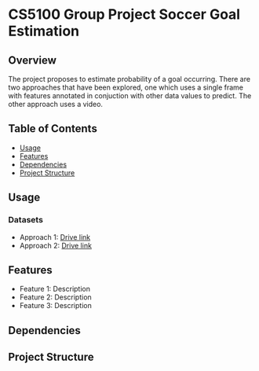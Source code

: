 # CS5100 Group Project  Soccer Goal Estimation

## Overview
The project proposes to estimate probability of a goal occurring. There are two approaches that have been explored, one which uses a single frame with features annotated in conjuction with other data values to predict. The other approach uses a video. 
## Table of Contents
- [Usage](#usage)
- [Features](#features)
- [Dependencies](#dependencies)
- [Project Structure](#project-structure)



## Usage
### Datasets

- Approach 1: [Drive link](https://drive.google.com/drive/folders/1FUme8Zo5mADquD9FyQXIwVBua6OfmaVL?usp=sharing)
- Approach
  2: [Drive link](https://drive.google.com/drive/folders/1xgeI2YpRv0386j57nz_veDZkCk_eTg2I?usp=sharing)

## Features
- Feature 1: Description
- Feature 2: Description
- Feature 3: Description

## Dependencies


## Project Structure
